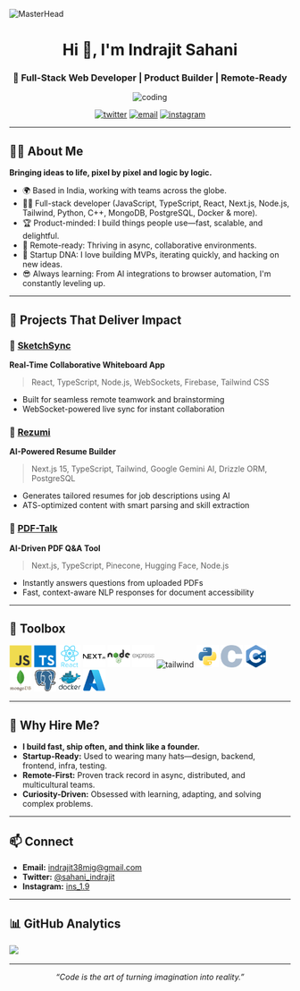 ![MasterHead](https://user-images.githubusercontent.com/80781196/190216139-7697aa5a-c9a0-4bd6-80bf-3aca76a2e1c8.gif)

<h1 align="center">Hi 👋, I'm Indrajit Sahani</h1>
<h3 align="center">🚀 Full-Stack Web Developer | Product Builder | Remote-Ready</h3>

<p align="center">
  <img src="https://i.pinimg.com/originals/b5/fd/3f/b5fd3fbe984103e08b9482471484394b.gif" alt="coding" width="390"/>
</p>

<p align="center">
  <a href="https://twitter.com/sahani_indrajit" target="blank"><img src="https://img.shields.io/twitter/follow/sahani_indrajit?logo=twitter&style=for-the-badge" alt="twitter"/></a>
  <a href="mailto:indrajit38mig@gmail.com"><img src="https://img.shields.io/badge/email-indrajit38mig@gmail.com-blue?style=for-the-badge&logo=gmail" alt="email"/></a>
  <a href="https://instagram.com/ins_1.9" target="blank"><img src="https://img.shields.io/badge/instagram-ins_1.9-E4405F?style=for-the-badge&logo=instagram&logoColor=white" alt="instagram"/></a>
</p>

---

## 🏄‍♂️ About Me

**Bringing ideas to life, pixel by pixel and logic by logic.**

- 🌍 Based in India, working with teams across the globe.
- 👨‍💻 Full-stack developer (JavaScript, TypeScript, React, Next.js, Node.js, Tailwind, Python, C++, MongoDB, PostgreSQL, Docker & more).
- 🏆 Product-minded: I build things people use—fast, scalable, and delightful.
- 🤝 Remote-ready: Thriving in async, collaborative environments.
- 🧠 Startup DNA: I love building MVPs, iterating quickly, and hacking on new ideas.
- 😎 Always learning: From AI integrations to browser automation, I'm constantly leveling up.

---

## 🚀 Projects That Deliver Impact

### 🎨 [SketchSync](https://github.com/sahaniindrajit/SketchSync)
**Real-Time Collaborative Whiteboard App**  
> React, TypeScript, Node.js, WebSockets, Firebase, Tailwind CSS  
- Built for seamless remote teamwork and brainstorming
- WebSocket-powered live sync for instant collaboration

### 🤖 [Rezumi](https://github.com/sahaniindrajit/Rezumi)
**AI-Powered Resume Builder**  
> Next.js 15, TypeScript, Tailwind, Google Gemini AI, Drizzle ORM, PostgreSQL  
- Generates tailored resumes for job descriptions using AI
- ATS-optimized content with smart parsing and skill extraction

### 📄 [PDF-Talk](https://github.com/sahaniindrajit/PDF-Talk)
**AI-Driven PDF Q&A Tool**  
> Next.js, TypeScript, Pinecone, Hugging Face, Node.js  
- Instantly answers questions from uploaded PDFs
- Fast, context-aware NLP responses for document accessibility

---

## 🧩 Toolbox

<p align="left">
  <img src="https://raw.githubusercontent.com/devicons/devicon/master/icons/javascript/javascript-original.svg" alt="javascript" width="40"/>
  <img src="https://raw.githubusercontent.com/devicons/devicon/master/icons/typescript/typescript-original.svg" alt="typescript" width="40"/>
  <img src="https://raw.githubusercontent.com/devicons/devicon/master/icons/react/react-original-wordmark.svg" alt="react" width="40"/>
  <img src="https://raw.githubusercontent.com/devicons/devicon/master/icons/nextjs/nextjs-original-wordmark.svg" alt="nextjs" width="40"/>
  <img src="https://raw.githubusercontent.com/devicons/devicon/master/icons/nodejs/nodejs-original-wordmark.svg" alt="nodejs" width="40"/>
  <img src="https://raw.githubusercontent.com/devicons/devicon/master/icons/express/express-original-wordmark.svg" alt="express" width="40"/>
  <img src="https://www.vectorlogo.zone/logos/tailwindcss/tailwindcss-icon.svg" alt="tailwind" width="40"/>
  <img src="https://raw.githubusercontent.com/devicons/devicon/master/icons/python/python-original.svg" alt="python" width="40"/>
  <img src="https://raw.githubusercontent.com/devicons/devicon/master/icons/c/c-original.svg" alt="c" width="40"/>
  <img src="https://raw.githubusercontent.com/devicons/devicon/master/icons/cplusplus/cplusplus-original.svg" alt="cplusplus" width="40"/>
  <img src="https://raw.githubusercontent.com/devicons/devicon/master/icons/mongodb/mongodb-original-wordmark.svg" alt="mongodb" width="40"/>
  <img src="https://raw.githubusercontent.com/devicons/devicon/master/icons/postgresql/postgresql-original.svg" alt="postgresql" width="40"/>
  <img src="https://raw.githubusercontent.com/devicons/devicon/master/icons/docker/docker-original-wordmark.svg" alt="docker" width="40"/>
  <img src="https://raw.githubusercontent.com/devicons/devicon/master/icons/azure/azure-original.svg" alt="azure" width="40"/>
</p>

---

## 🌱 Why Hire Me?

- **I build fast, ship often, and think like a founder.**
- **Startup-Ready:** Used to wearing many hats—design, backend, frontend, infra, testing.
- **Remote-First:** Proven track record in async, distributed, and multicultural teams.
- **Curiosity-Driven:** Obsessed with learning, adapting, and solving complex problems.

---

## 📫 Connect

- **Email:** [indrajit38mig@gmail.com](mailto:indrajit38mig@gmail.com)
- **Twitter:** [@sahani_indrajit](https://twitter.com/sahani_indrajit)
- **Instagram:** [ins_1.9](https://instagram.com/ins_1.9)

---

## 📊 GitHub Analytics

<p align="left">
  <img src="https://github-readme-stats.vercel.app/api/top-langs?username=sahaniindrajit&show_icons=true&locale=en&layout=compact" />
</p>

---

<p align="center">
  <em>“Code is the art of turning imagination into reality.”</em>
</p>
